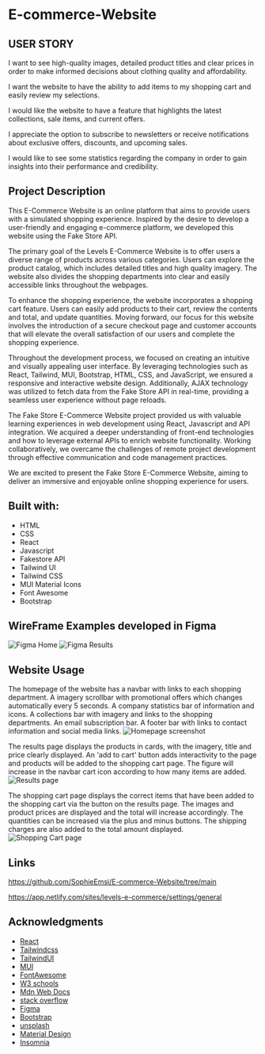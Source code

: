 # E-commerce-Website

## USER STORY
I want to see high-quality images, detailed product titles and clear prices in order to make informed decisions about clothing quality and affordability.

I want the website to have the ability to add items to my shopping cart and easily review my selections.

I would like the website to have a feature that highlights the latest collections, sale items, and current offers. 

I appreciate the option to subscribe to newsletters or receive notifications about exclusive offers, discounts, and upcoming sales.

I would like to see some statistics regarding the company in order to gain insights into their performance and credibility. 

## Project Description

This E-Commerce Website is an online platform that aims to provide users with a simulated shopping experience. Inspired by the desire to develop a user-friendly and engaging e-commerce platform, we developed this website using the Fake Store API.

The primary goal of the Levels E-Commerce Website is to offer users a diverse range of products across various categories. Users can explore the product catalog, which includes detailed titles and high quality imagery. The website also divides the shopping departments into clear and easily accessible links throughout the webpages.

To enhance the shopping experience, the website incorporates a shopping cart feature. Users can easily add products to their cart, review the contents and total, and update quantities. Moving forward, our focus for this website involves the introduction of a secure checkout page and customer accounts that will elevate the overall satisfaction of our users and complete the shopping experience. 

Throughout the development process, we focused on creating an intuitive and visually appealing user interface. By leveraging technologies such as React, Tailwind, MUI, Bootstrap, HTML, CSS, and JavaScript, we ensured a responsive and interactive website design. Additionally, AJAX technology was utilized to fetch data from the Fake Store API in real-time, providing a seamless user experience without page reloads.

The Fake Store E-Commerce Website project provided us with valuable learning experiences in web development using React, Javascript and API integration. We acquired a deeper understanding of front-end technologies and how to leverage external APIs to enrich website functionality. Working collaboratively, we overcame the challenges of remote project development through effective communication and code management practices.

We are excited to present the Fake Store E-Commerce Website, aiming to deliver an immersive and enjoyable online shopping experience for users.

## Built with:
* HTML
* CSS
* React 
* Javascript
* Fakestore API
* Tailwind UI
* Tailwind CSS
* MUI Material Icons
* Font Awesome
* Bootstrap

## WireFrame Examples developed in Figma

![Figma Home](https://i.postimg.cc/GhPMS84r/Figma-Home.png)
![Figma Results](https://i.postimg.cc/NjWQJH3b/Figma-Results.png)

## Website Usage
The homepage of the website has a navbar with links to each shopping department. A imagery scrollbar with promotional offers which changes automatically every 5 seconds. A company statistics bar of information and icons. A collections bar with imagery and links to the shopping departments. An email subscription bar. A footer bar with links to contact information and social media links.
![Homepage screenshot](https://i.postimg.cc/sxvCGmL4/Homepage-1.png)

The results page displays the products in cards, with the imagery, title and price clearly displayed. An 'add to cart' button adds interactivity to the page and products will be added to the shopping cart page. The figure will increase in the navbar cart icon according to how many items are added.
![Results page](https://i.postimg.cc/s2tRGqSf/Resultspage-1.png)

The shopping cart page displays the correct items that have been added to the shopping cart via the button on the results page. The images and product prices are displayed and the total will increase accordingly. The quantities can  be increased via the plus and minus buttons. The shipping charges are also added to the total amount displayed. 
![Shopping Cart page](https://i.postimg.cc/kGkMzYG1/Shoppingcart.png)

## Links

https://github.com/SophieEmsi/E-commerce-Website/tree/main 

https://app.netlify.com/sites/levels-e-commerce/settings/general


## Acknowledgments
* [React](https://react.dev/)
* [Tailwindcss](https://tailwindcss.com/)
* [TailwindUI](https://tailwindui.com/)
* [MUI](https://mui.com/material-ui/material-icons/)
* [FontAwesome](https://fontawesome.com/)
* [W3 schools](https://www.w3schools.com)
* [Mdn Web Docs](https://developer.mozilla.org/en-US/docs/Web/JavaScript)
* [stack overflow](https://stackoverflow.com/)
* [Figma](https://www.figma.com)
* [Bootstrap](https://getbootstrap.com/)
* [unsplash](https://unsplash.com/photos/hgGplX3PFBg)
* [Material Design](https://m2.material.io/design/color/the-color-system.html#tools-for-picking-colors)
* [Insomnia](https://insomnia.rest/)

